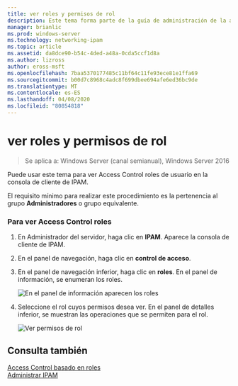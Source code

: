 ```yaml
---
title: ver roles y permisos de rol
description: Este tema forma parte de la guía de administración de la administración de direcciones IP (IPAM) en Windows Server 2016.
manager: brianlic
ms.prod: windows-server
ms.technology: networking-ipam
ms.topic: article
ms.assetid: da8dce90-b54c-4ded-a48a-0cda5ccf1d8a
ms.author: lizross
author: eross-msft
ms.openlocfilehash: 7baa5370177485c11bf64c11fe93ece81e1ffa69
ms.sourcegitcommit: b00d7c8968c4adc8f699dbee694afe6ed36bc9de
ms.translationtype: MT
ms.contentlocale: es-ES
ms.lasthandoff: 04/08/2020
ms.locfileid: "80854818"
---
```

# <a name="view-roles-and-role-permissions"></a>ver roles y permisos de rol

>Se aplica a: Windows Server (canal semianual), Windows Server 2016

Puede usar este tema para ver Access Control roles de usuario en la consola de cliente de IPAM.  
  
El requisito mínimo para realizar este procedimiento es la pertenencia al grupo **Administradores** o grupo equivalente.  
  
### <a name="to-view-access-control-roles"></a>Para ver Access Control roles  
  
1.  En Administrador del servidor, haga clic en **IPAM**. Aparece la consola de cliente de IPAM.  
  
2.  En el panel de navegación, haga clic en **control de acceso**.  
  
3.  En el panel de navegación inferior, haga clic en **roles**. En el panel de información, se enumeran los roles.  
  
    ![En el panel de información aparecen los roles](../../media/View-Roles-and-Role-Permissions/ipam_ViewRoles_01.jpg)  
  
4.  Seleccione el rol cuyos permisos desea ver. En el panel de detalles inferior, se muestran las operaciones que se permiten para el rol.  
  
    ![Ver permisos de rol](../../media/View-Roles-and-Role-Permissions/ipam_ViewRoles_02.jpg)  
  
## <a name="see-also"></a>Consulta también  
[Access Control basado en roles](Role-based-Access-Control.md)  
[Administrar IPAM](Manage-IPAM.md)  
  


